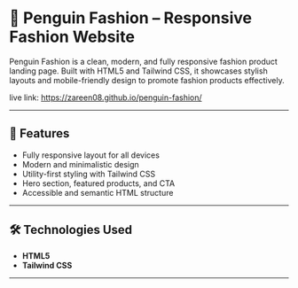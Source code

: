 # 👗 Penguin Fashion – Responsive Fashion Website

Penguin Fashion is a clean, modern, and fully responsive fashion product landing page. Built with HTML5 and Tailwind CSS, it showcases stylish layouts and mobile-friendly design to promote fashion products effectively.

live link: https://zareen08.github.io/penguin-fashion/

---

## 🌟 Features

- Fully responsive layout for all devices
- Modern and minimalistic design
- Utility-first styling with Tailwind CSS
- Hero section, featured products, and CTA
- Accessible and semantic HTML structure

---

## 🛠️ Technologies Used

- **HTML5**
- **Tailwind CSS**

---

